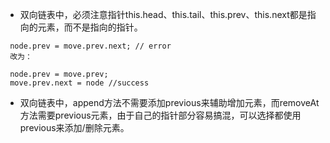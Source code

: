 * 双向链表中，必须注意指针this.head、this.tail、this.prev、this.next都是指向的元素，而不是指向的指针。

```
 node.prev = move.prev.next; // error
 改为：

 node.prev = move.prev;
 move.prev.next = node //success
 ```
  * 双向链表中，append方法不需要添加previous来辅助增加元素，而removeAt方法需要previous元素，由于自己的指针部分容易搞混，可以选择都使用previous来添加/删除元素。